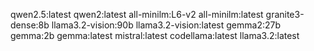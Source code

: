 qwen2.5:latest qwen2:latest  all-minilm:L6-v2 all-minilm:latest granite3-dense:8b  llama3.2-vision:90b  llama3.2-vision:latest gemma2:27b gemma:2b gemma:latest mistral:latest codellama:latest llama3.2:latest 
